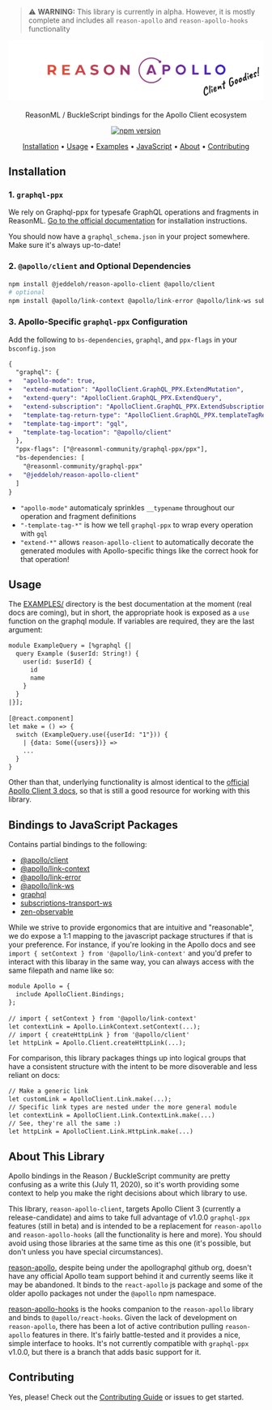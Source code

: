 > ⚠️ **WARNING:** This library is currently in alpha. However, it is mostly complete and includes all `reason-apollo` and `reason-apollo-hooks` functionality

<p align="center">
    <img src="assets/logo-v1.png" alt="Logo">
  	<br><br>
    ReasonML / BuckleScript bindings for the Apollo Client ecosystem
</p>

<p align="center">
  <a href="https://www.npmjs.com/package/@jeddeloh/reason-apollo-client">
    <img src="https://badge.fury.io/js/%40jeddeloh%2Freason-apollo-client.svg" alt="npm version" />
  </a>
</p>

<p align="center">
  <a href="#installation">Installation</a> •
  <a href="#usage">Usage</a> •
  <a href="EXAMPLES/src">Examples</a> •
  <a href="#bindings-to-javascript-packages"> JavaScript</a> •
  <a href="#about-this-library">About</a> •
  <a href="#contributing">Contributing</a>
</p>

## Installation

### 1. `graphql-ppx`

We rely on Graphql-ppx for typesafe GraphQL operations and fragments in ReasonML. [Go to the official documentation](https://beta.graphql-ppx.com) for installation instructions.

You should now have a `graphql_schema.json` in your project somewhere. Make sure it's always up-to-date!

### 2. `@apollo/client` and Optional Dependencies

```sh
npm install @jeddeloh/reason-apollo-client @apollo/client
# optional
npm install @apollo/link-context @apollo/link-error @apollo/link-ws subscriptions-transport-ws
```

### 3. Apollo-Specific `graphql-ppx` Configuration

Add the following to `bs-dependencies`, `graphql`, and `ppx-flags` in your `bsconfig.json`

```diff
{
  "graphql": {
+   "apollo-mode": true,
+   "extend-mutation": "ApolloClient.GraphQL_PPX.ExtendMutation",
+   "extend-query": "ApolloClient.GraphQL_PPX.ExtendQuery",
+   "extend-subscription": "ApolloClient.GraphQL_PPX.ExtendSubscription",
+   "template-tag-return-type": "ApolloClient.GraphQL_PPX.templateTagReturnType",
+   "template-tag-import": "gql",
+   "template-tag-location": "@apollo/client"
  },
  "ppx-flags": ["@reasonml-community/graphql-ppx/ppx"],
  "bs-dependencies: [
    "@reasonml-community/graphql-ppx"
+   "@jeddeloh/reason-apollo-client"
  ]
}
```

- `"apollo-mode"` automaticaly sprinkles `__typename` throughout our operation and fragment definitions
- `"-template-tag-*"` is how we tell `graphql-ppx` to wrap every operation with `gql`
- `"extend-*"` allows `reason-apollo-client` to automatically decorate the generated modules with Apollo-specific things like the correct hook for that operation!

## Usage

The [EXAMPLES/](https://github.com/jeddeloh/reason-apollo-client/tree/master/EXAMPLES) directory is the best documentation at the moment (real docs are coming), but in short, the appropriate hook is exposed as a `use` function on the graphql module. If variables are required, they are the last argument:

```reason
module ExampleQuery = [%graphql {|
  query Example ($userId: String!) {
    user(id: $userId) {
      id
      name
    }
  }
|}];

[@react.component]
let make = () => {
  switch (ExampleQuery.use({userId: "1"})) {
    | {data: Some({users})} =>
    ...
  }
}
```

Other than that, underlying functionality is almost identical to the [official Apollo Client 3 docs](https://www.apollographql.com/docs/react/v3.0-beta/get-started/), so that is still a good resource for working with this library.

## Bindings to JavaScript Packages

Contains partial bindings to the following:

- [@apollo/client](https://github.com/apollographql/apollo-client)
- [@apollo/link-context](https://github.com/apollographql/apollo-link)
- [@apollo/link-error](https://github.com/apollographql/apollo-link)
- [@apollo/link-ws](https://github.com/apollographql/apollo-link)
- [graphql](https://github.com/graphql/graphql-js)
- [subscriptions-transport-ws](https://github.com/apollographql/subscriptions-transport-ws)
- [zen-observable](https://github.com/zenparsing/zen-observable)

While we strive to provide ergonomics that are intuitive and "reasonable", we do expose a 1:1 mapping to the javascript package structures if that is your preference. For instance, if you're looking in the Apollo docs and see `import { setContext } from '@apollo/link-context'` and you'd prefer to interact with this libaray in the same way, you can always access with the same filepath and name like so:

```reason
module Apollo = {
  include ApolloClient.Bindings;
};

// import { setContext } from '@apollo/link-context'
let contextLink = Apollo.LinkContext.setContext(...);
// import { createHttpLink } from '@apollo/client'
let httpLink = Apollo.Client.createHttpLink(...);
```

For comparison, this library packages things up into logical groups that have a consistent structure with the intent to be more disoverable and less reliant on docs:

```reason
// Make a generic link
let customLink = ApolloClient.Link.make(...);
// Specific link types are nested under the more general module
let contextLink = ApolloClient.Link.ContextLink.make(...)
// See, they're all the same :)
let httpLink = ApolloClient.Link.HttpLink.make(...)
```

## About This Library

Apollo bindings in the Reason / BuckleScript community are pretty confusing as a write this (July 11, 2020), so it's worth providing some context to help you make the right decisions about which library to use.

This library, `reason-apollo-client`, targets Apollo Client 3 (currently a release-candidate) and aims to take full advantage of v1.0.0 `graphql-ppx` features (still in beta) and is intended to be a replacement for `reason-apollo` and `reason-apollo-hooks` (all the functionality is here and more). You should avoid using those libraries at the same time as this one (it's possible, but don't unless you have special circumstances).

[reason-apollo](https://github.com/apollographql/reason-apollo), despite being under the apollographql github org, doesn't have any official Apollo team support behind it and currently seems like it may be abandoned. It binds to the `react-apollo` js package and some of the older apollo packages not under the `@apollo` npm namespace.

[reason-apollo-hooks](https://github.com/reasonml-community/reason-apollo-hooks) is the hooks companion to the `reason-apollo` library and binds to `@apollo/react-hooks`. Given the lack of development on `reason-apollo`, there has been a lot of active contribution pulling `reason-apollo` features in there. It's fairly battle-tested and it provides a nice, simple interface to hooks. It's not currently compatible with `graphql-ppx` v1.0.0, but there is a branch that adds basic support for it.

## Contributing

Yes, please! Check out the [Contributing Guide](CONTRIBUTING.md) or issues to get started.
